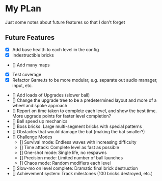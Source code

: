 # My PLan

Just some notes about future features so that I don't forget

## Future Features

- [X] Add base health to each level in the config
- [X] Indestructible bricks
- [] Add many maps
- [X] Test coverage
- [X] Refactor Game.ts to be more modular, e.g. separate out audio manager, input, etc.
- [] Add loads of Upgrades (slower ball)
- [] Change the upgrade tree to be a predetermined layout and more of a wheel and spoke approach
- [] Report on time taken to complete each level, and show the best time.  More upgrade points for faster level completion?
- [] Ball speed up mechanics
- [] Boss bricks: Large multi-segment bricks with special patterns
- [] Obstacles that would damage the bat (making the bat smaller?)
- [] Challenge Modes
    - [] Survival mode: Endless waves with increasing difficulty
    - [] Time attack: Complete level as fast as possible
    - [] One-shot mode: Single life, no respawns
    - [] Precision mode: Limited number of ball launches
    - [] Chaos mode: Random modifiers each level
- [] Slow-mo on level complete: Dramatic final brick destruction
- [] Achievement system: Track milestones (100 bricks destroyed, etc.)

